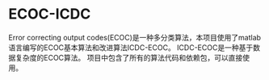# ECOC-ICDC
Error correcting output codes(ECOC)是一种多分类算法，本项目使用了matlab语言编写的ECOC基本算法和改进算法ICDC-ECOC。
ICDC-ECOC是一种基于数据复杂度的ECOC算法。
项目中包含了所有的算法代码和依赖包，可以直接使用。
